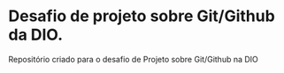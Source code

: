 # Desafio de projeto sobre Git/Github da DIO.
Repositório criado para o desafio de Projeto sobre Git/Github na DIO
